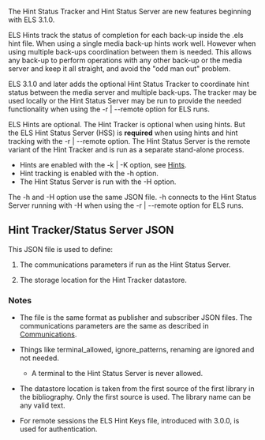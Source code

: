 The Hint Status Tracker and Hint Status Server are new features beginning with ELS 3.1.0.

ELS Hints track the status of completion for each back-up inside the .els hint file.
When using a single media back-up hints work well. However when using multiple
back-ups coordination between them is needed. This allows any back-up to perform
operations with any other back-up or the media server and keep it all straight, and
avoid the "odd man out" problem.

ELS 3.1.0 and later adds the optional Hint Status Tracker to coordinate hint status
between the media server and multiple back-ups. The tracker may be used locally or
the Hint Status Server may be run to provide the needed functionality when using
the -r | --remote option for ELS runs.

ELS Hints are optional. The Hint Tracker is optional when using hints. But the ELS
Hint Status Server (HSS) is **required** when using hints and hint tracking with the
-r | --remote option. The Hint Status Server is the remote variant of the Hint
Tracker and is run as a separate stand-alone process.

 * Hints are enabled with the -k | -K option, see [Hints](Hints).
 * Hint tracking is enabled with the -h option.
 * The Hint Status Server is run with the -H option.

The -h and -H option use the same JSON file. -h connects to the Hint
Status Server running with -H when using the -r | --remote option for ELS runs.

## Hint Tracker/Status Server JSON

This JSON file is used to define:

 1. The communications parameters if run as the Hint Status Server.

 2. The storage location for the Hint Tracker datastore.

### Notes

 * The file is the same format as publisher and subscriber JSON files. The communications
   parameters are the same as described in [Communications](communications).

 * Things like terminal_allowed, ignore_patterns, renaming are ignored and not needed.
   * A terminal to the Hint Status Server is never allowed.

 * The datastore location is taken from the first source of the first library
   in the bibliography. Only the first source is used. The library name can be any
   valid text.

 * For remote sessions the ELS Hint Keys file, introduced with 3.0.0, is used for
   authentication.
